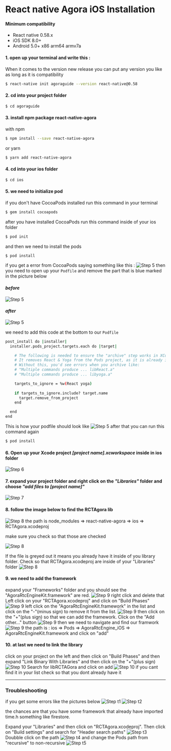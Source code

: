 # React native Agora iOS Installation
#### Minimum compatibility
* React native 0.58.x
* iOS SDK 8.0+
* Android 5.0+ x86 arm64 armv7a

#### 1. open up your terminal and write this :
When it comes to the version new release you can put any version you like as long as it is compatibility
```sh
$ react-native init agoraguide --version react-native@0.58
```

#### 2. cd into your project folder
```sh
$ cd agoraguide
```
#### 3. install npm package react-native-agora

with npm


```sh
$ npm install --save react-native-agora
```

or yarn

```sh
$ yarn add react-native-agora
```


#### 4. cd into your ios folder
```sh
$ cd ios
```

#### 5. we need to initialize pod
if you don't have CocoaPods installed run this command in your terminal
```sh
$ gem install cocoapods
```
after you have installed CocoaPods run this command inside of your ios folder
```sh
$ pod init
```
and then we need to install the pods
```sh
$ pod install
```
if you get a error from CocoaPods saying something like this :
![Step 5](./IOS_INSTALLATION/05.png)
then you need to open up your `Podfile` and remove the part that is blue marked in the picture below

#### *before*
![Step 5](./IOS_INSTALLATION/05a.png)

#### *after*
![Step 5](./IOS_INSTALLATION/05b.png)

we need to add this code at the bottom to our `Podfile`
```sh
post_install do |installer|
  installer.pods_project.targets.each do |target|

    # The following is needed to ensure the "archive" step works in XCode.
    # It removes React & Yoga from the Pods project, as it is already included in the main project.
    # Without this, you'd see errors when you archive like:
    # "Multiple commands produce ... libReact.a"
    # "Multiple commands produce ... libyoga.a"

    targets_to_ignore = %w(React yoga)
    
    if targets_to_ignore.include? target.name
      target.remove_from_project
    end

  end
end
```
This is how your podfile should look like
![Step 5](./IOS_INSTALLATION/05c.png)
after that you can run this command again
```sh
$ pod install
```

#### 6. Open up your Xcode project *[project name].xcworkspace* inside in ios folder
![Step 6](./IOS_INSTALLATION/06.png)

#### 7. expand your project folder and right click on the *"Libraries"* folder and choose *"add files to [project name]"*
![Step 7](./IOS_INSTALLATION/07.png)

#### 8. follow the image below to find the RCTAgora lib

![Step 8](./IOS_INSTALLATION/08a.png)
the path is  node_modules => react-native-agora => ios => RCTAgora.xcodeproj

make sure you check so that those are checked

![Step 8](./IOS_INSTALLATION/08b.png)

If the file is greyed out it means you already have it inside of you library folder.
Check so that RCTAgora.xcodeproj are inside of your "Libraries" folder
![Step 8](./IOS_INSTALLATION/08c.png)

#### 9. we need to add the framework
expand your "Frameworks" folder and you should see the "AgoraRtcEngineKit.framework" are red.
![Step 9](./IOS_INSTALLATION/9a.png)
right click and delete that
Left click on your "RCTAgora.xcodeproj" and click on "Build Phases"
![Step 9](./IOS_INSTALLATION/9b.png)
left click on the "AgoraRtcEngineKit.framework" in the list and click on the "-"(minus sign) to remove it from the list.
![Step 9](./IOS_INSTALLATION/9c.png)
then click on the "+"(plus sign) so that we can add the framework.
Click on the "Add other..." button
![Step 9](./IOS_INSTALLATION/9d.png)
then we need to navigate and find our framwork
![Step 9](./IOS_INSTALLATION/9e.png)
the path is : ios => Pods => AgoraRtcEngine_iOS => AgoraRtcEngineKit.framework and click on "add"

#### 10. at last we need to link the library
click on your project on the left and then click on "Build Phases" and then expand "Link Binary With Libraries" and then click on the "+"(plus sign)
![Step 10](./IOS_INSTALLATION/10a.png)
Search for libRCTAGora and click on add
![Step 10](./IOS_INSTALLATION/10b.png)
if you cant find it in your list check so that you dont already have it

----------------------------------------------
### Troubleshooting

if you get some errors like the pictures below
![Step t1](./IOS_INSTALLATION/t01.png)
![Step t2](./IOS_INSTALLATION/t02.png)

the chances are that you have some framework that already have imported time.h something like firestore.

Expand your "Libraries" and then click on "RCTAgora.xcodeproj". Then click on "Build settings" and search for "Header search paths" 
![Step t3](./IOS_INSTALLATION/t03.png)
Doubble click on the path
![Step t4](./IOS_INSTALLATION/t04.png)
and change the Pods path from "recursive" to non-recursive
![Step t5](./IOS_INSTALLATION/t05.png)







